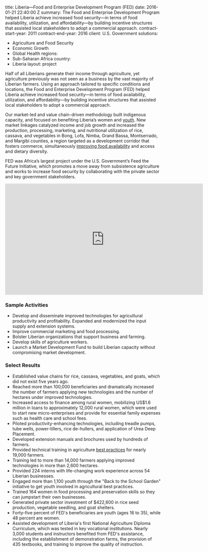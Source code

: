 
title: Liberia—Food and Enterprise Development Program (FED)
date: 2016-01-21 22:40:00 Z
summary: The Food and Enterprise Development Program helped Liberia achieve increased
  food security—in terms of food availability, utilization, and affordability—by building
  incentive structures that assisted local stakeholders to adopt a commercial approach.
contract-start-year: 2011
contract-end-year: 2016
client: U.S. Government
solutions:
- Agriculture and Food Security
- Economic Growth
- Global Health
regions:
- Sub-Saharan Africa
country:
- Liberia
layout: project


Half of all Liberians generate their income through agriculture, yet agriculture previously was not seen as a business by the vast majority of Liberian farmers. Using an approach tailored to specific conditions and locations, the Food and Enterprise Development Program (FED) helped Liberia achieve increased food security—in terms of food availability, utilization, and affordability—by building incentive structures that assisted local stakeholders to adopt a commercial approach.

Our market-led and value chain-driven methodology built indigenous capacity, and focused on benefiting Liberia’s women and [youth](http://afkinsider.com/45636/agriculture-meets-education-usaid-back-to-school-farming-program/). New market linkages catalyzed income and job growth and increased the production, processing, marketing, and nutritional utilization of rice, cassava, and vegetables in Bong, Lofa, Nimba, Grand Bassa, Montserrado, and Margibi counties, a region targeted as a development corridor that fosters commerce, simultaneously [improving food availability](http://www.goodfoodworld.com/2013/09/development-aid-programs-target-small-scale-farmers-to-ramp-up-production-in-food-insecure-liberia/) and access and dietary diversity.

FED was Africa’s largest project under the U.S. Government’s Feed the Future Initiative, which promotes a move away from subsistence agriculture and works to increase food security by collaborating with the private sector and key government stakeholders.

<iframe src="https://player.vimeo.com/video/200847531" width="640" height="360" frameborder="0" webkitallowfullscreen mozallowfullscreen allowfullscreen></iframe>

### Sample Activities

* Develop and disseminate improved technologies for agricultural productivity and profitability. Expanded and modernized the input supply and extension systems.
* Improve commercial marketing and food processing.
* Bolster Liberian organizations that support business and farming.
* Develop skills of agriculture workers.
* Launch a Market Development Fund to build Liberian capacity without compromising market development.

### Select Results

* Established value chains for rice, cassava, vegetables, and goats, which did not exist five years ago.
* Reached more than 100,000 beneficiaries and dramatically increased the number of farmers applying new technologies and the number of hectares under improved technologies.
* Increased access to finance among rural women, mobilizing US$1.6 million in loans to approximately 12,000 rural women, which were used to start new micro-enterprises and provide for essential family expenses such as health care and school fees.
* Piloted productivity-enhancing technologies, including treadle pumps, tube wells, power-tillers, rice de-hullers, and application of Urea Deep Placement.
* Developed extension manuals and brochures used by hundreds of farmers.
* Provided technical training in agriculture [best practices](http://feedthefuture.gov/article/liberia-ramps-rice-production) for nearly 19,000 farmers.
* Training led to more than 14,000 farmers applying improved technologies in more than 2,600 hectares.
* Provided 224 interns with life-changing work experience across 54 Liberian businesses.
* Engaged more than 1,100 youth through the "Back to the School Garden" initiative to get youth involved in agricultural best practices.
* Trained 164 women in food processing and preservation skills so they can jumpstart their own businesses.
* Generated private sector investment of $422,600 in rice seed production, vegetable seedling, and goat shelters.
* Forty-five percent of FED's beneficiaries are youth (ages 16 to 35), while 48 percent are women.
* Assisted development of Liberia's first National Agriculture Diploma Curriculum, which was tested in key vocational institutions. Nearly 3,000 students and instructors benefited from FED's assistance, including the establishment of demonstration farms, the provision of 435 textbooks, and training to improve the quality of instruction.
